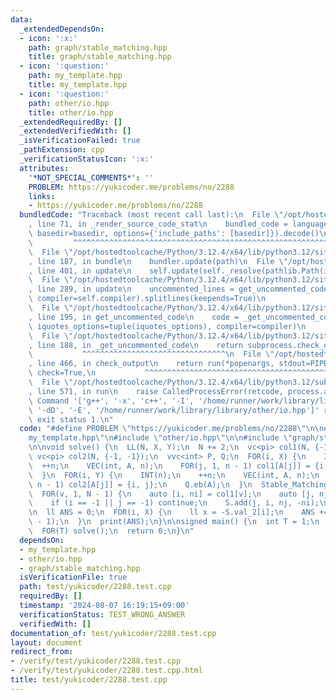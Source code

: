 ```yaml
---
data:
  _extendedDependsOn:
  - icon: ':x:'
    path: graph/stable_matching.hpp
    title: graph/stable_matching.hpp
  - icon: ':question:'
    path: my_template.hpp
    title: my_template.hpp
  - icon: ':question:'
    path: other/io.hpp
    title: other/io.hpp
  _extendedRequiredBy: []
  _extendedVerifiedWith: []
  _isVerificationFailed: true
  _pathExtension: cpp
  _verificationStatusIcon: ':x:'
  attributes:
    '*NOT_SPECIAL_COMMENTS*': ''
    PROBLEM: https://yukicoder.me/problems/no/2288
    links:
    - https://yukicoder.me/problems/no/2288
  bundledCode: "Traceback (most recent call last):\n  File \"/opt/hostedtoolcache/Python/3.12.4/x64/lib/python3.12/site-packages/onlinejudge_verify/documentation/build.py\"\
    , line 71, in _render_source_code_stat\n    bundled_code = language.bundle(stat.path,\
    \ basedir=basedir, options={'include_paths': [basedir]}).decode()\n          \
    \         ^^^^^^^^^^^^^^^^^^^^^^^^^^^^^^^^^^^^^^^^^^^^^^^^^^^^^^^^^^^^^^^^^^^^^^^^^^^^^^^^^\n\
    \  File \"/opt/hostedtoolcache/Python/3.12.4/x64/lib/python3.12/site-packages/onlinejudge_verify/languages/cplusplus.py\"\
    , line 187, in bundle\n    bundler.update(path)\n  File \"/opt/hostedtoolcache/Python/3.12.4/x64/lib/python3.12/site-packages/onlinejudge_verify/languages/cplusplus_bundle.py\"\
    , line 401, in update\n    self.update(self._resolve(pathlib.Path(included), included_from=path))\n\
    \  File \"/opt/hostedtoolcache/Python/3.12.4/x64/lib/python3.12/site-packages/onlinejudge_verify/languages/cplusplus_bundle.py\"\
    , line 289, in update\n    uncommented_lines = get_uncommented_code(path, iquotes=self.iquotes,\
    \ compiler=self.compiler).splitlines(keepends=True)\n                        ^^^^^^^^^^^^^^^^^^^^^^^^^^^^^^^^^^^^^^^^^^^^^^^^^^^^^^^^^^^^^^^^^^^^^^^^\n\
    \  File \"/opt/hostedtoolcache/Python/3.12.4/x64/lib/python3.12/site-packages/onlinejudge_verify/languages/cplusplus_bundle.py\"\
    , line 195, in get_uncommented_code\n    code = _get_uncommented_code(path.resolve(),\
    \ iquotes_options=tuple(iquotes_options), compiler=compiler)\n           ^^^^^^^^^^^^^^^^^^^^^^^^^^^^^^^^^^^^^^^^^^^^^^^^^^^^^^^^^^^^^^^^^^^^^^^^^^^^^^^^^^^^^^^^^^^^^^^^\n\
    \  File \"/opt/hostedtoolcache/Python/3.12.4/x64/lib/python3.12/site-packages/onlinejudge_verify/languages/cplusplus_bundle.py\"\
    , line 188, in _get_uncommented_code\n    return subprocess.check_output(command)\n\
    \           ^^^^^^^^^^^^^^^^^^^^^^^^^^^^^^^^\n  File \"/opt/hostedtoolcache/Python/3.12.4/x64/lib/python3.12/subprocess.py\"\
    , line 466, in check_output\n    return run(*popenargs, stdout=PIPE, timeout=timeout,\
    \ check=True,\n           ^^^^^^^^^^^^^^^^^^^^^^^^^^^^^^^^^^^^^^^^^^^^^^^^^^^^^^^^^\n\
    \  File \"/opt/hostedtoolcache/Python/3.12.4/x64/lib/python3.12/subprocess.py\"\
    , line 571, in run\n    raise CalledProcessError(retcode, process.args,\nsubprocess.CalledProcessError:\
    \ Command '['g++', '-x', 'c++', '-I', '/home/runner/work/library/library', '-fpreprocessed',\
    \ '-dD', '-E', '/home/runner/work/library/library/other/io.hpp']' returned non-zero\
    \ exit status 1.\n"
  code: "#define PROBLEM \"https://yukicoder.me/problems/no/2288\"\n\n#include \"\
    my_template.hpp\"\n#include \"other/io.hpp\"\n\n#include \"graph/stable_matching.hpp\"\
    \n\nvoid solve() {\n  LL(N, X, Y);\n  N += 2;\n  vc<pi> col1(N, {-1, -1});\n \
    \ vc<pi> col2(N, {-1, -1});\n  vvc<int> P, Q;\n  FOR(i, X) {\n    INT(n);\n  \
    \  ++n;\n    VEC(int, A, n);\n    FOR(j, 1, n - 1) col1[A[j]] = {i, j};\n    P.eb(A);\n\
    \  }\n  FOR(i, Y) {\n    INT(n);\n    ++n;\n    VEC(int, A, n);\n    FOR(j, 1,\
    \ n - 1) col2[A[j]] = {i, j};\n    Q.eb(A);\n  }\n  Stable_Matching S(Y, X);\n\
    \  FOR(v, 1, N - 1) {\n    auto [i, ni] = col1[v];\n    auto [j, nj] = col2[v];\n\
    \    if (i == -1 || j == -1) continue;\n    S.add(j, i, nj, -ni);\n  }\n\n  S.calc();\n\
    \n  ll ANS = 0;\n  FOR(i, X) {\n    ll x = -S.val_2[i];\n    ANS += min(x, len(P[i])\
    \ - 1);\n  }\n  print(ANS);\n}\n\nsigned main() {\n  int T = 1;\n  // INT(T);\n\
    \  FOR(T) solve();\n  return 0;\n}\n"
  dependsOn:
  - my_template.hpp
  - other/io.hpp
  - graph/stable_matching.hpp
  isVerificationFile: true
  path: test/yukicoder/2288.test.cpp
  requiredBy: []
  timestamp: '2024-08-07 16:19:15+09:00'
  verificationStatus: TEST_WRONG_ANSWER
  verifiedWith: []
documentation_of: test/yukicoder/2288.test.cpp
layout: document
redirect_from:
- /verify/test/yukicoder/2288.test.cpp
- /verify/test/yukicoder/2288.test.cpp.html
title: test/yukicoder/2288.test.cpp
---
```

